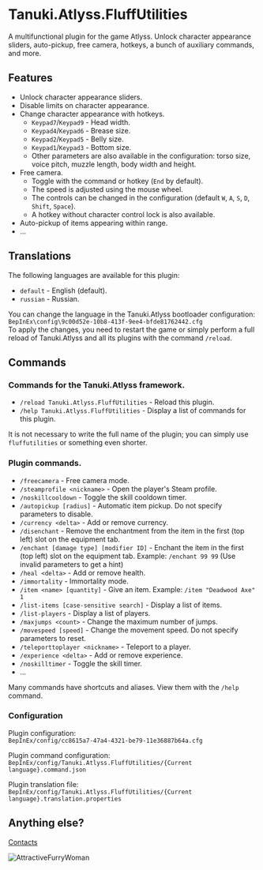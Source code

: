 # Tanuki.Atlyss.FluffUtilities
A multifunctional plugin for the game Atlyss. Unlock character appearance sliders, auto-pickup, free camera, hotkeys, a bunch of auxiliary commands, and more.
## Features
- Unlock character appearance sliders.
- Disable limits on character appearance.
- Change character appearance with hotkeys.
  - `Keypad7`/`Keypad9` - Head width.
  - `Keypad4`/`Keypad6` - Brease size.
  - `Keypad2`/`Keypad5` - Belly size.
  - `Keypad1`/`Keypad3` - Bottom size.
  - Other parameters are also available in the configuration: torso size, voice pitch, muzzle length, body width and height.
- Free camera.
  - Toggle with the command or hotkey (`End` by default).
  - The speed is adjusted using the mouse wheel.
  - The controls can be changed in the configuration (default `W`, `A`, `S`, `D`, `Shift`, `Space`).
  - A hotkey without character control lock is also available.
- Auto-pickup of items appearing within range.
- ...
## Translations
The following languages are available for this plugin:
- `default` - English (default).
- `russian` - Russian.

You can change the language in the Tanuki.Atlyss bootloader configuration:<br>
`BepInEx\config\9c00d52e-10b8-413f-9ee4-bfde81762442.cfg`<br>
To apply the changes, you need to restart the game or simply perform a full reload of Tanuki.Atlyss and all its plugins with the command 
`/reload`.
## Commands
### Commands for the Tanuki.Atlyss framework.
- `/reload Tanuki.Atlyss.FluffUtilities` - Reload this plugin.
- `/help Tanuki.Atlyss.FluffUtilities` - Display a list of commands for this plugin.

It is not necessary to write the full name of the plugin; you can simply use `fluffutilities` or something even shorter.
### Plugin commands.
- `/freecamera` - Free camera mode.
- `/steamprofile <nickname>` - Open the player's Steam profile.
- `/noskillcooldown` - Toggle the skill cooldown timer.
- `/autopickup [radius]` - Automatic item pickup. Do not specify parameters to disable.
- `/currency <delta>` - Add or remove currency.
- `/disenchant` - Remove the enchantment from the item in the first (top left) slot on the equipment tab.
- `/enchant [damage type] [modifier ID]` - Enchant the item in the first (top left) slot on the equipment tab. Example: `/enchant 99 99` (Use invalid parameters to get a hint)
- `/heal <delta>` - Add or remove health.
- `/immortality` - Immortality mode.
- `/item <name> [quantity]` - Give an item. Example: `/item "Deadwood Axe" 1`
- `/list-items [case-sensitive search]` - Display a list of items.
- `/list-players` - Display a list of players.
- `/maxjumps <count>` - Change the maximum number of jumps.
- `/movespeed [speed]` - Change the movement speed. Do not specify parameters to reset.
- `/teleporttoplayer <nickname>` - Teleport to a player.
- `/experience <delta>` - Add or remove experience.
- `/noskilltimer` - Toggle the skill timer.
- ...

Many commands have shortcuts and aliases. View them with the `/help` command.
### Configuration
Plugin configuration:<br>
`BepInEx/config/cc8615a7-47a4-4321-be79-11e36887b64a.cfg`

Plugin command configuration:<br>
`BepInEx/config/Tanuki.Atlyss.FluffUtilities/{Current language}.command.json`

Plugin translation file:<br>
`BepInEx/config/Tanuki.Atlyss.FluffUtilities/{Current language}.translation.properties`
## Anything else?
[Contacts](https://tanu.su/)

![AttractiveFurryWoman](https://github.com/user-attachments/assets/09263e00-2b1c-41aa-842c-68f2bead85e9)